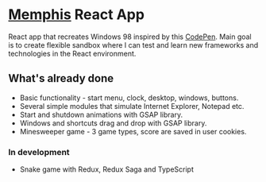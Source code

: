 # [Memphis](https://life-termer.github.io/memphis/) React App

React app that recreates Windows 98 inspired by this [CodePen](https://codepen.io/smpnjn/pen/ExLbvdJ).
Main goal is to create flexible sandbox where I can test and learn new frameworks and technologies in the React environment.

## What's already done

* Basic functionality - start menu, clock, desktop, windows, buttons.
* Several simple modules that simulate Internet Explorer, Notepad etc.
* Start and shutdown animations with GSAP library.
* Windows and shortcuts drag and drop with GSAP library.
* Minesweeper game - 3 game types, score are saved in user cookies.

### In development

* Snake game with Redux, Redux Saga and TypeScript

